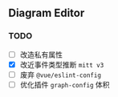 ## Diagram Editor

### TODO

- [ ] 改造私有属性
- [x] 改近事件类型推断 `mitt v3`
- [ ] 废弃 `@vue/eslint-config`
- [ ] 优化插件 `graph-config` 体积
